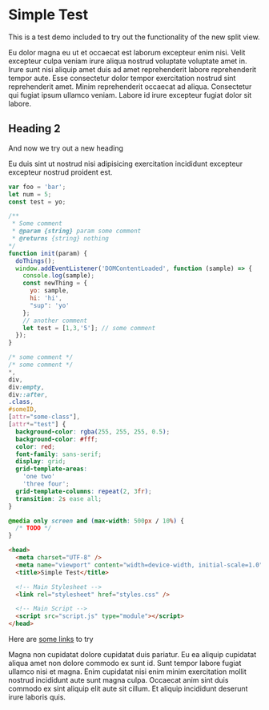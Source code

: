 # Simple Test

This is a test demo included to try out the functionality of the new split view.

Eu dolor magna eu ut et occaecat est laborum excepteur enim nisi. Velit excepteur culpa veniam irure aliqua nostrud voluptate voluptate amet in. Irure sunt nisi aliquip amet duis ad amet reprehenderit labore reprehenderit tempor aute. Esse consectetur dolor tempor exercitation nostrud sint reprehenderit amet. Minim reprehenderit occaecat ad aliqua. Consectetur qui fugiat ipsum ullamco veniam. Labore id irure excepteur fugiat dolor sit labore.

## Heading 2

And now we try out a new heading

Eu duis sint ut nostrud nisi adipisicing exercitation incididunt excepteur excepteur nostrud proident est.

```javascript
var foo = 'bar';
let num = 5;
const test = yo;

/**
 * Some comment
 * @param {string} param some comment
 * @returns {string} nothing
*/
function init(param) {
  doThings();
  window.addEventListener('DOMContentLoaded', function (sample) => {
    console.log(sample);
    const newThing = {
      yo: sample,
      hi: 'hi',
      "sup": 'yo'
    };
    // another comment
    let test = [1,3,'5']; // some comment
  });
}
```

```css
/* some comment */
/* some comment */
*,
div,
div:empty,
div::after,
.class,
#someID,
[attr="some-class"],
[attr*="test"] {
  background-color: rgba(255, 255, 255, 0.5);
  background-color: #fff;
  color: red;
  font-family: sans-serif;
  display: grid;
  grid-template-areas:
    'one two'
    'three four';
  grid-template-columns: repeat(2, 3fr);
  transition: 2s ease all;
}

@media only screen and (max-width: 500px / 10%) {
  /* TODO */
}
```

```html
<head>
  <meta charset="UTF-8" />
  <meta name="viewport" content="width=device-width, initial-scale=1.0" />
  <title>Simple Test</title>

  <!-- Main Stylesheet -->
  <link rel="stylesheet" href="styles.css" />

  <!-- Main Script -->
  <script src="script.js" type="module"></script>
</head>
```

Here are [some links](https://google.com) to try

Magna non cupidatat dolore cupidatat duis pariatur. Eu ea aliquip cupidatat aliqua amet non dolore commodo ex sunt id. Sunt tempor labore fugiat ullamco nisi et magna. Enim cupidatat nisi enim minim exercitation mollit nostrud incididunt aute sunt magna culpa. Occaecat anim sint duis commodo ex sint aliquip elit aute sit cillum. Et aliquip incididunt deserunt irure laboris quis.
